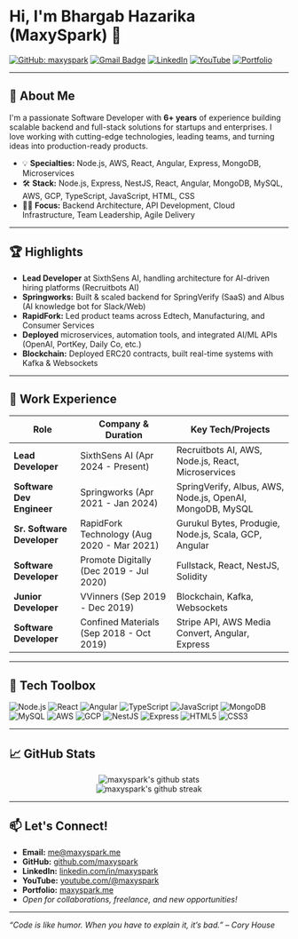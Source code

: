 # Hi, I'm Bhargab Hazarika (MaxySpark) 👋

[![GitHub: maxyspark](https://img.shields.io/github/followers/maxyspark?label=Follow&style=social)](https://github.com/maxyspark)
[![Gmail Badge](https://img.shields.io/badge/-me@maxyspark.me-c14438?style=flat&logo=Gmail&logoColor=white)](mailto:me@maxyspark.me)
[![LinkedIn](https://img.shields.io/badge/-LinkedIn-0077B5?style=flat&logo=linkedin&logoColor=white)](https://linkedin.com/in/maxyspark)
[![YouTube](https://img.shields.io/badge/-YouTube-FF0000?style=flat&logo=youtube&logoColor=white)](https://youtube.com/@maxyspark)
[![Portfolio](https://img.shields.io/badge/-Portfolio-24292e?style=flat&logo=vercel&logoColor=white)](https://maxyspark.me)

---

## 🚀 About Me

I'm a passionate Software Developer with **6+ years** of experience building scalable backend and full-stack solutions for startups and enterprises. I love working with cutting-edge technologies, leading teams, and turning ideas into production-ready products.

- 💡 **Specialties:** Node.js, AWS, React, Angular, Express, MongoDB, Microservices
- 🛠️ **Stack:** Node.js, Express, NestJS, React, Angular, MongoDB, MySQL, AWS, GCP, TypeScript, JavaScript, HTML, CSS
- 🧑‍💻 **Focus:** Backend Architecture, API Development, Cloud Infrastructure, Team Leadership, Agile Delivery

---

## 🏆 Highlights

- **Lead Developer** at SixthSens AI, handling architecture for AI-driven hiring platforms (Recruitbots AI)
- **Springworks:** Built & scaled backend for SpringVerify (SaaS) and Albus (AI knowledge bot for Slack/Web)
- **RapidFork:** Led product teams across Edtech, Manufacturing, and Consumer Services
- **Deployed** microservices, automation tools, and integrated AI/ML APIs (OpenAI, PortKey, Daily Co, etc.)
- **Blockchain:** Deployed ERC20 contracts, built real-time systems with Kafka & Websockets

---

## 💼 Work Experience

| Role                         | Company & Duration                        | Key Tech/Projects                                                  |
|------------------------------|-------------------------------------------|--------------------------------------------------------------------|
| **Lead Developer**           | SixthSens AI (Apr 2024 - Present)         | Recruitbots AI, AWS, Node.js, React, Microservices                 |
| **Software Dev Engineer**    | Springworks (Apr 2021 - Jan 2024)         | SpringVerify, Albus, AWS, Node.js, OpenAI, MongoDB, MySQL          |
| **Sr. Software Developer**   | RapidFork Technology (Aug 2020 - Mar 2021)| Gurukul Bytes, Produgie, Node.js, Scala, GCP, Angular              |
| **Software Developer**       | Promote Digitally (Dec 2019 - Jul 2020)   | Fullstack, React, NestJS, Solidity                                 |
| **Junior Developer**         | VVinners (Sep 2019 - Dec 2019)            | Blockchain, Kafka, Websockets                                      |
| **Software Developer**       | Confined Materials (Sep 2018 - Oct 2019)  | Stripe API, AWS Media Convert, Angular, Express                    |

---

## 🧰 Tech Toolbox

![Node.js](https://img.shields.io/badge/-Node.js-339933?logo=node.js&logoColor=white)
![React](https://img.shields.io/badge/-React-20232A?logo=react)
![Angular](https://img.shields.io/badge/-Angular-DD0031?logo=angular)
![TypeScript](https://img.shields.io/badge/-TypeScript-007ACC?logo=typescript)
![JavaScript](https://img.shields.io/badge/-JavaScript-F7DF1E?logo=javascript&logoColor=black)
![MongoDB](https://img.shields.io/badge/-MongoDB-47A248?logo=mongodb&logoColor=white)
![MySQL](https://img.shields.io/badge/-MySQL-4479A1?logo=mysql&logoColor=white)
![AWS](https://img.shields.io/badge/-AWS-232F3E?logo=amazon-aws)
![GCP](https://img.shields.io/badge/-GCP-4285F4?logo=google-cloud)
![NestJS](https://img.shields.io/badge/-NestJS-E0234E?logo=nestjs&logoColor=white)
![Express](https://img.shields.io/badge/-Express-000000?logo=express)
![HTML5](https://img.shields.io/badge/-HTML5-E34F26?logo=html5)
![CSS3](https://img.shields.io/badge/-CSS3-1572B6?logo=css3)

---

## 📈 GitHub Stats

<p align="center">
  <img src="https://github-readme-stats.vercel.app/api?username=maxyspark&show_icons=true&theme=radical&count_private=true" alt="maxyspark's github stats" />
  <br>
  <img src="https://github-readme-streak-stats.herokuapp.com/?user=maxyspark&theme=radical" alt="maxyspark's github streak" />
</p>

---

## 📫 Let's Connect!

- **Email:** [me@maxyspark.me](mailto:me@maxyspark.me)
- **GitHub:** [github.com/maxyspark](https://github.com/maxyspark)
- **LinkedIn:** [linkedin.com/in/maxyspark](https://linkedin.com/in/maxyspark)
- **YouTube:** [youtube.com/@maxyspark](https://youtube.com/@maxyspark)
- **Portfolio:** [maxyspark.me](https://maxyspark.me)
- *Open for collaborations, freelance, and new opportunities!*

---

_“Code is like humor. When you have to explain it, it’s bad.” – Cory House_
